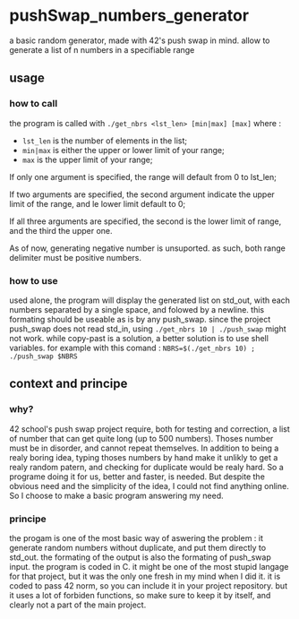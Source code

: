 # pushSwap_numbers_generator
a basic random generator, made with 42's push swap in mind. allow to generate a list of n numbers in a specifiable range

## usage

### how to call
the program is called with
`./get_nbrs <lst_len> [min|max] [max]`
where : 
- `lst_len` is the number of elements in the list;
- `min|max` is either the upper or lower limit of your range;
- `max` is the upper limit of your range;

If only one argument is specified, the range will default from 0 to lst_len;

If two arguments are specified, the second argument indicate the upper limit of the range, and le lower limit default to 0;

If all three arguments are specified, the second is the lower limit of range, and the third the upper one.

As of now, generating negative number is unsuported. as such, both range delimiter must be positive numbers.

### how to use
used alone, the program will display the generated list on std_out, with each numbers separated by a single space, and folowed by a newline. this formating should be useable as is by any push_swap.
since the project push_swap does not read std_in, using `./get_nbrs 10 | ./push_swap` might not work. 
while copy-past is a solution, a better solution is to use shell variables. for example with this comand :
`NBRS=$(./get_nbrs 10) ; ./push_swap $NBRS`

## context and principe
### why?
42 school's push swap project require, both for testing and correction, a list of number that can get quite long (up to 500 numbers). Thoses number must be in disorder, and cannot repeat themselves.
In addition to being a realy boring idea, typing thoses numbers by hand make it unlikly to get a realy random patern, and checking for duplicate would be realy hard. So a programe doing it for us, better and faster, is needed. 
But despite the obvious need and the simplicity of the idea, I could not find anything online. So I choose to make a basic program answering my need.

### principe
the progam is one of the most basic way of aswering the problem : it generate random numbers without duplicate, and put them directly to std_out. the formating of the output is also the formating of push_swap input.
the program is coded in C. it might be one of the most stupid langage for that project, but it was the only one fresh in my mind when I did it.
it is coded to pass 42 norm, so you can include it in your project repository. but it uses a lot of forbiden functions, so make sure to keep it by itself, and clearly not a part of the main project.

